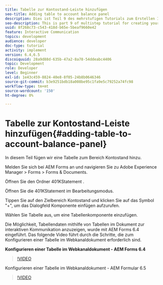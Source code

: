 ```yaml
---
title: Tabelle zur Kontostand-Leiste hinzufügen
seo-title: Adding table to account balance panel
description: Dies ist Teil 9 des mehrstufigen Tutorials zum Erstellen Ihres ersten interaktiven Kommunikationsdokuments. In diesem Teil fügen wir eine Tabelle zum Bereich Kontostand hinzu.
seo-description: This is part 9 of multistep tutorial for creating your first interactive communication document.In this part, we will add a table to the Account Balance panel.
uuid: 8f268c73-c543-418d-b65e-5beaf9660e42
feature: Interactive Communication
topics: development
audience: developer
doc-type: tutorial
activity: implement
version: 6.4,6.5
discoiquuid: 28a9d88d-635b-47a2-8a78-54ddeabc4406
topic: Development
role: Developer
level: Beginner
exl-id: 1e43c459-8824-40e8-8f05-24b8b0646346
source-git-commit: b3e9251bdb18a008be95c1fa9e5c79252a74fc98
workflow-type: tm+mt
source-wordcount: '150'
ht-degree: 0%

---
```


# Tabelle zur Kontostand-Leiste hinzufügen{#adding-table-to-account-balance-panel}

In diesem Teil fügen wir eine Tabelle zum Bereich Kontostand hinzu.

Melden Sie sich bei AEM Forms an und navigieren Sie zu Adobe Experience Manager > Forms > Forms &amp; Documents.

Öffnen Sie den Ordner 401KStatement .

Öffnen Sie die 401KStatement im Bearbeitungsmodus.

Tippen Sie auf den Zielbereich Kontostand und klicken Sie auf das Symbol &quot;+&quot;, um das Dialogfeld Komponente einfügen aufzurufen.

Wählen Sie Tabelle aus, um eine Tabellenkomponente einzufügen.

Die Möglichkeit, Tabellendaten mithilfe von Tabellen im Dokument zur interaktiven Kommunikation anzuzeigen, wurde mit AEM Forms 6.4 eingeführt. Das folgende Video führt durch die Schritte, die zum Konfigurieren einer Tabelle im Webkanaldokument erforderlich sind.

**Konfigurieren einer Tabelle im Webkanaldokument - AEM Forms 6.4**

>[!VIDEO](https://video.tv.adobe.com/v/22360?quality=12&learn=on)

Konfigurieren einer Tabelle im Webkanaldokument - AEM Formular 6.5

>[!VIDEO](https://video.tv.adobe.com/v/27847?quality=12&learn=on)
